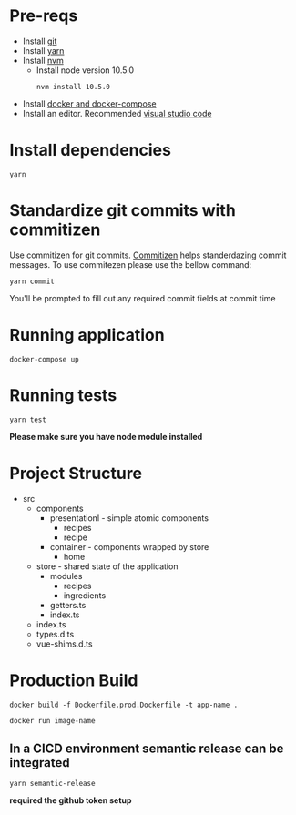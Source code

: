 
# Pre-reqs

- Install [git](https://git-scm.com/)
- Install [yarn](https://yarnpkg.com/en/docs/install)
- Install [nvm](https://github.com/creationix/nvm)
    - Install node version 10.5.0
        ```
        nvm install 10.5.0
        ```
- Install [docker and docker-compose](https://www.docker.com/)
- Install an editor. Recommended [visual studio code](https://code.visualstudio.com/)

# Install dependencies

```shell
yarn
```

# Standardize git commits with commitizen

Use commitizen for git commits. [Commitizen](https://github.com/commitizen/cz-cli) helps standerdazing commit messages.
To use commitezen please use the bellow command:

```
yarn commit
```

You'll be prompted to fill out any required commit fields at commit time 

# Running application

```shell
docker-compose up
```

# Running tests

```shell
yarn test
```

**Please make sure you have node module installed**

# Project Structure

* src
    - components 
        - presentationl - simple atomic components
            - recipes
            - recipe
        - container - components wrapped by store
            - home
    - store - shared state of the application
        - modules
            - recipes
            - ingredients
        - getters.ts
        - index.ts
    - index.ts
    - types.d.ts
    - vue-shims.d.ts

# Production Build

```
docker build -f Dockerfile.prod.Dockerfile -t app-name . 
```

```
docker run image-name 
```

## In a CICD environment semantic release can be integrated

```
yarn semantic-release
```

**required the github token setup**
